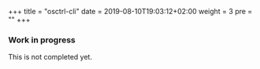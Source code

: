 +++
title = "osctrl-cli"
date = 2019-08-10T19:03:12+02:00
weight = 3
pre = ""
+++

### Work in progress

This is not completed yet.
